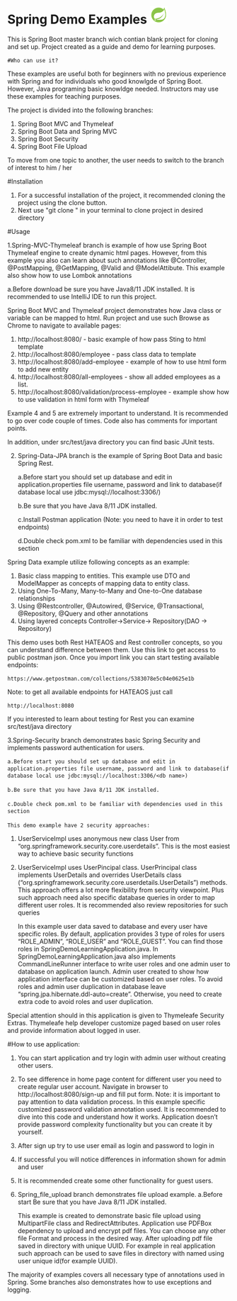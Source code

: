 # Spring Demo Examples			![GitHub Image](/spring-logo.png)

This is Spring Boot master branch wich contian
    blank project for cloning and set up.
    Project created as a guide and demo for learning purposes.
    
    #Who can use it?
These examples are useful both for beginners with no previous experience
with Spring and for individuals who good knowlgde of Spring Boot.
However, Java programing basic knowldge needed.
Instructors may use these examples for teaching purposes.

The project is divided into the following branches:

1) Spring Boot MVC and Thymeleaf
2) Spring Boot Data and Spring MVC
3) Spring Boot Security
4) Spring Boot File Upload

To move from one topic to another, the user needs to switch to the
branch of interest to him / her

#Installation

1) For a successful installation of the project, it recommended cloning
   the project using the clone button.
2) Next use "git clone <link>" in your terminal to clone project in
   desired directory

#Usage

1.Spring-MVC-Thymeleaf branch is example of how use Spring Boot Thymeleaf engine to create dynamic html pages. However, from this example you also can learn about such annotations like @Controller, @PostMapping, @GetMapping, @Valid and @ModelAttibute. This example also show how to use Lombok annotations

a.Before download be sure you have Java8/11 JDK installed. It is recommended to use IntelliJ IDE to run this project.

Spring Boot MVC and Thymeleaf project demonstrates how Java class or variable can be mapped to html. Run project and use such Browse as Chrome to navigate to available pages:

1. http://localhost:8080/ - basic example of how pass Sting to html template
2. http://localhost:8080/employee - pass class data to template
3. http://localhost:8080/add-employee - example of how to use html form to add new entity
4. http://localhost:8080/all-employees - show all added employees as a list. 
5. http://localhost:8080/validation/process-employee - example show how to use validation in html form with Thymeleaf

Example 4 and 5 are extremely important to understand. It is recommended to go over code couple of times. Code also has comments for important points.

In addition, under src/test/java directory you can find basic JUnit tests. 


2.	Spring-Data-JPA branch is the example of Spring Boot Data and basic Spring Rest. 

	a.Before start you should set up database and edit in application.properties file username, password and link to database(if database local use jdbc:mysql://localhost:3306/<db name>)

	b.Be sure that you have Java 8/11 JDK installed.

	c.Install Postman application (Note: you need to have it in order to test endpoints) 

	d.Double check pom.xml to be familiar with dependencies used in this section
	

Spring Data example utilize following concepts as an example:
1.	Basic class mapping to entities. This example use DTO and ModelMapper as concepts of mapping data to entity class. 
2.	Using One-To-Many, Many-to-Many and One-to-One database relationships
3.	Using @Restcontroller, @Autowired, @Service, @Transactional, @Repository, @Query and other annotations
4.	Using layered concepts Controller->Service-> Repository(DAO -> Repository)


This demo uses both Rest HATEAOS and Rest controller concepts, so you can understand difference between them. 
Use this link to get access to public postman json. Once you import link you can start testing available endpoints:

	https://www.getpostman.com/collections/5383078e5c04e0625e1b

Note: to get all available endpoints for HATEAOS just call 

	http://localhost:8080 

If you interested to learn about testing for Rest you can examine src/test/java directory

	
3.Spring-Security branch demonstrates basic Spring Security and implements password authentication for users.

	a.Before start you should set up database and edit in application.properties file username, password and link to database(if database local use jdbc:mysql://localhost:3306/<db name>)

	b.Be sure that you have Java 8/11 JDK installed.

	c.Double check pom.xml to be familiar with dependencies used in this section
	
	This demo example have 2 security approaches:
1.	UserServiceImpl uses anonymous new class User from “org.springframework.security.core.userdetails”. This is the most easiest way to achieve basic security functions
2.	UserServiceImpl uses UserPincipal class. UserPrincipal class implements UserDetails and overrides UserDetails class (“org.springframework.security.core.userdetails.UserDetails”) methods. This approach offers a lot more flexibility from security viewpoint. Plus such approach need also specific database queries in order to map different user roles. It is recommended also review repositories for such queries
	
	In this example user data saved to database and every user have specific roles. By default, application provides 3 type of roles for users “ROLE_ADMIN”, “ROLE_USER” and “ROLE_GUEST”. You can find those roles in 
SpringDemoLearningApplication.java. In SpringDemoLearningApplication.java also implements CommandLineRunner interface to write user roles and one admin user to database on application launch. Admin user created to show how application interface can be customized based on user roles. To avoid roles and admin user duplication in database leave “spring.jpa.hibernate.ddl-auto=create”. Otherwise, you need to create extra code to avoid roles and user duplication.

Special attention should in this application is given to Thymeleafe Security Extras. Thymeleafe help developer customize paged based on user roles and provide information about logged in user. 

#How to use application:
	
1.	You can start application and try login with admin user without creating other users. 
2.	To see difference in home page content for different user you need to create regular user account. Navigate in browser to http://localhost:8080/sign-up and fill put form. Note: it is important to pay attention to data validation process. In this example specific customized password validation annotation used. It is recommended to dive into this code and understand how it works. Application doesn’t provide password complexity functionality but you can create it by yourself.
3.	After sign up try to use user email as login and password to login in
4.	If successful you will notice differences in information shown for admin and user
5.	It is recommended create some other functionality for guest users. 


4.	Spring_file_upload branch demonstrates file upload example. 
	a.Before start Be sure that you have Java 8/11 JDK installed.
	
	This example is created to demonstrate basic file upload using MultipartFile class and RedirectAttributes. Application use PDFBox dependency to upload and encrypt pdf files. You can choose any other file
	Format and process in the desired way. After uploading pdf file saved in directory with unique UUID. For example in real application such approach can be used to save files in directory with named using user unique id(for example UUID).   

The majority of examples covers all necessary type of annotations used in Spring. Some branches also demonstrates how to use exceptions and logging. 
